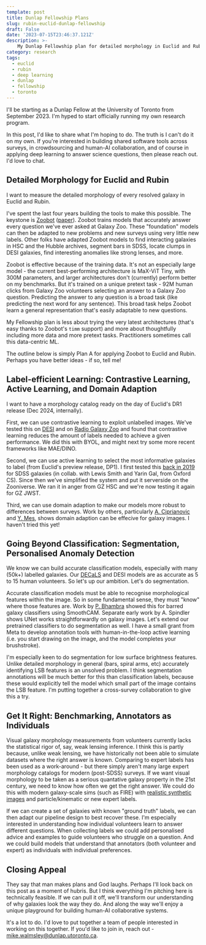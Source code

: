 ```yaml
---
template: post
title: Dunlap Fellowship Plans
slug: rubin-euclid-dunlap-fellowship
draft: False
date: '2023-07-15T23:46:37.121Z'
description: >-
    My Dunlap Fellowship plan for detailed morphology in Euclid and Rubin
category: research
tags:
  - euclid
  - rubin
  - deep learning
  - dunlap
  - fellowship
  - toronto
---
```


I'll be starting as a Dunlap Fellow at the University of Toronto from September 2023. I'm hyped to start officially running my own research program.

In this post, I'd like to share what I'm hoping to do. The truth is I can't do it on my own. If you're interested in building shared software tools across surveys, in crowdsourcing and human-AI collaboration, and of course in applying deep learning to answer science questions, then please reach out. I'd love to chat.

## Detailed Morphology for Euclid and Rubin

I want to measure the detailed morphology of every resolved galaxy in Euclid and Rubin.

I've spent the last four years building the tools to make this possible. The keystone is [Zoobot](www.github.com/mwalmsley/zoobot) ([paper](https://joss.theoj.org/papers/10.21105/joss.05312)). Zoobot trains models that accurately answer every question we've ever asked at Galaxy Zoo. These "foundation" models can then be adapted to new problems and new surveys using very little new labels. Other folks have adapted Zoobot models to find interacting galaxies in HSC and the Hubble archives, segment bars in SDSS, locate clumps in DESI galaxies, find interesting anomalies like strong lenses, and more.

Zoobot is effective because of the training data. It's not an especially large model - the current best-performing architecture is MaX-ViT Tiny, with 300M parameters, and larger architectures don't (currently) perform better on my benchmarks. But it's trained on a unique pretext task - 92M human clicks from Galaxy Zoo volunteers selecting an answer to a Galaxy Zoo question. Predicting the answer to any question is a broad task (like predicting the next word for any sentence). This broad task helps Zoobot learn a general representation that's easily adaptable to new questions.

My Fellowship plan is less about trying the very latest architectures (that's easy thanks to Zoobot's `timm` support) and more about thoughtfully including more data and more pretext tasks. Practitioners sometimes call this data-centric ML.

The outline below is simply Plan A for applying Zoobot to Euclid and Rubin. Perhaps you have better ideas - if so, tell me!

## Label-efficient Learning: Contrastive Learning, Active Learning, and Domain Adaption

I want to have a morphology catalog ready on the day of Euclid's DR1 release (Dec 2024, internally).

First, we can use contrastive learning to exploit unlabelled images. We've tested this on [DESI](https://arxiv.org/abs/2206.11927) and on [Radio Galaxy Zoo](https://arxiv.org/abs/2305.16127) and found that contrastive learning reduces the amount of labels needed to achieve a given performance. We did this with BYOL, and might next try some more recent frameworks like MAE/DINO.

Second, we can use active learning to select the most informative galaxies to label (from Euclid's preview release, DP1). I first tested this [back in 2019](https://academic.oup.com/mnras/article/491/2/1554/5583078?login=false) for SDSS galaxies (in collab. with Lewis Smith and Yarin Gal, from Oxford CS). Since then we've simplified the system and put it serverside on the Zooniverse. We ran it in anger from GZ HSC and we're now testing it again for GZ JWST.

Third, we can use domain adaption to make our models more robust to differences between surveys. Work by others, particularly [A. Ciprianovic](https://academic.oup.com/mnras/article-abstract/506/1/677/6296645) and [Y. Mes](https://home.strw.leidenuniv.nl/~mes/), shows domain adaption can be effecive for galaxy images. I haven't tried this yet!

## Going Beyond Classification: Segmentation, Personalised Anomaly Detection

We know we can build accurate classification models, especially with many (50k+) labelled galaxies. Our [DECaLS](https://ui.adsabs.harvard.edu/abs/2021AAS...23811902W/abstract) and DESI models are as accurate as 5 to 15 human volunteers. So let's up our ambition. Let's do segmentation.

Accurate classification models must be able to recognise morphological features within the image. So in some fundamental sense, they must "know" where those features are. Work by [P. Bhambra](http://dx.doi.org/10.1093/mnras/stac368) showed this for barred galaxy classifiers using SmoothCAM. Separate early work by A. Spindler shows UNet works straightforwardly on galaxy images. Let's extend our pretrained classifiers to do segmentation as well. I have a small grant from Meta to develop annotation tools with human-in-the-loop active learning (i.e. you start drawing on the image, and the model completes your brushstroke).

I'm especially keen to do segmentation for low surface brightness features. Unlike detailed morphology in general (bars, spiral arms, etc) accurately identifying LSB features is an unsolved problem. I think segmentation annotations will be much better for this than classification labels, because these would explicitly tell the model which small part of the image contains the LSB feature. I'm putting together a cross-survey collaboration to give this a try.

## Get It Right: Benchmarking, Annotators as Individuals

Visual galaxy morphology measurements from volunteers currently lacks the statistical rigor of, say, weak lensing inference. I think this is partly because, unlike weak lensing, we have historically not been able to simulate datasets where the right answer is known.
Comparing to expert labels has been used as a work-around - but there simply aren't many large expert morphology catalogs for modern (post-SDSS) surveys.
If we want visual morphology to be taken as a serious quantative galaxy property in the 21st century, we need to know how often we get the right answer. We could do this with modern galaxy-scale sims (such as FIRE) with [realistic synthetic images](https://github.com/cbottrell/RealSim) and particle/kinematic or new expert labels.

If we can create a set of galaxies with known "ground truth" labels, we can then adapt our pipeline design to best recover these. I'm especially interested in understanding how individual volunteers learn to answer different questions. When collecting labels we could add personalised advice and examples to guide volunteers who struggle on a question. And we could build models that understand that annotators (both volunteer and expert) as individuals with individual preferences.

## Closing Appeal

They say that man makes plans and God laughs. Perhaps I'll look back on this post as a moment of hubris. But I think everything I'm pitching here is technically feasible. If we can pull it off, we'll transform our understanding of why galaxies look the way they do. And along the way we'll enjoy a unique playground for building human-AI collaborative systems.

It's a lot to do. I'd love to put together a team of people interested in working on this together. If you'd like to join in, reach out - [mike.walmsley@dunlap.utoronto.ca](emailto:mike.walmsley@dunlap.utoronto.ca).
